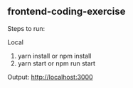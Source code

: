 ## frontend-coding-exercise

Steps to run:

Local
1. yarn install or npm install
2. yarn start or npm run start

Output:
[http://localhost:3000](http://localhost:3000)
